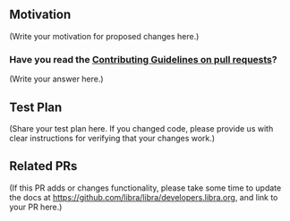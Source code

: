 <!--
Thank you for sending a PR. We appreciate you spending time to help improve the Diem project.

The project is undergoing daily changes. Pull Requests will be reviewed and responded to as time permits.
-->

## Motivation

(Write your motivation for proposed changes here.)

### Have you read the [Contributing Guidelines on pull requests](https://github.com/libra/libra/blob/master/CONTRIBUTING.md#pull-requests)?

(Write your answer here.)

## Test Plan

(Share your test plan here. If you changed code, please provide us with clear instructions for verifying that your changes work.)

## Related PRs

(If this PR adds or changes functionality, please take some time to update the docs at https://github.com/libra/libra/developers.libra.org, and link to your PR here.)

